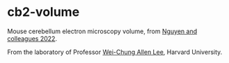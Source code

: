 # cb2-volume
 
Mouse cerebellum electron microscopy volume, from [Nguyen and colleagues 2022](https://bossdb.org/project/nguyen_thomas2022).

From the laboratory of Professor [Wei-Chung Allen Lee](https://www.lee.hms.harvard.edu/), Harvard University.